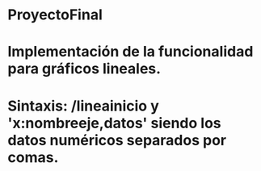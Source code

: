 # ProyectoFinal
# Implementación de la funcionalidad para gráficos lineales.
# Sintaxis: /lineainicio y 'x:nombreeje,datos' siendo los datos numéricos separados por comas.
